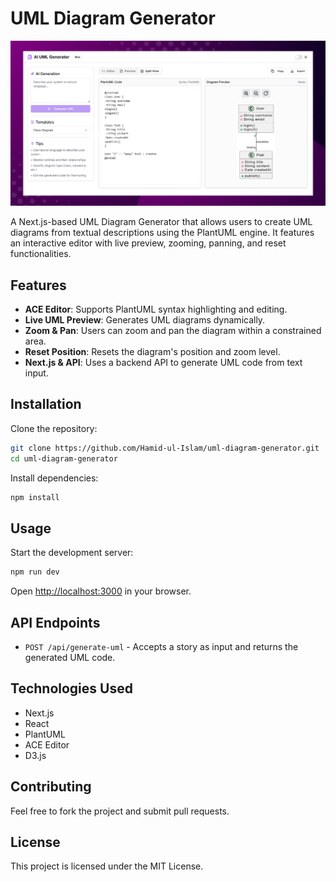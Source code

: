 # UML Diagram Generator

![Project Cover](./cover.png)

A Next.js-based UML Diagram Generator that allows users to create UML diagrams
from textual descriptions using the PlantUML engine. It features an interactive
editor with live preview, zooming, panning, and reset functionalities.

## Features

- **ACE Editor**: Supports PlantUML syntax highlighting and editing.
- **Live UML Preview**: Generates UML diagrams dynamically.
- **Zoom & Pan**: Users can zoom and pan the diagram within a constrained area.
- **Reset Position**: Resets the diagram's position and zoom level.
- **Next.js & API**: Uses a backend API to generate UML code from text input.

## Installation

Clone the repository:

```bash
git clone https://github.com/Hamid-ul-Islam/uml-diagram-generator.git
cd uml-diagram-generator
```

Install dependencies:

```bash
npm install
```

## Usage

Start the development server:

```bash
npm run dev
```

Open [http://localhost:3000](http://localhost:3000) in your browser.

## API Endpoints

- `POST /api/generate-uml` - Accepts a story as input and returns the generated
  UML code.

## Technologies Used

- Next.js
- React
- PlantUML
- ACE Editor
- D3.js

## Contributing

Feel free to fork the project and submit pull requests.

## License

This project is licensed under the MIT License.
